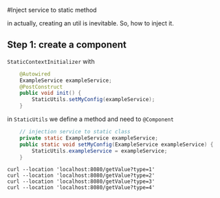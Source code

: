 #Inject service to static method

in actually, creating an util is inevitable. So, how to inject it.

## Step 1: create a component

`StaticContextInitializer` with

```java
    @Autowired
    ExampleService exampleService;
    @PostConstruct
    public void init() {
        StaticUtils.setMyConfig(exampleService);
    }
```

in `StaticUtils` we define a method and need to `@Component`

```java
    // injection service to static class
    private static ExampleService exampleService;
    public static void setMyConfig(ExampleService exampleService) {
        StaticUtils.exampleService = exampleService;
    }
```

    curl --location 'localhost:8080/getValue?type=1'
    curl --location 'localhost:8080/getValue?type=2'
    curl --location 'localhost:8080/getValue?type=3'
    curl --location 'localhost:8080/getValue?type=4'